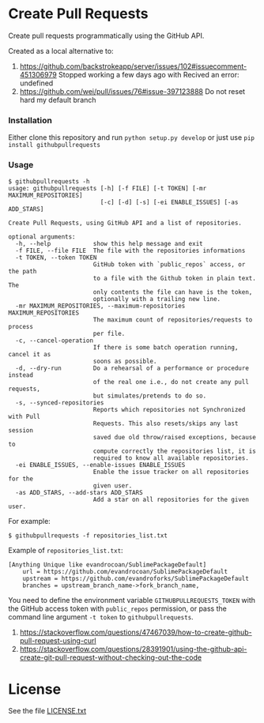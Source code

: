 # Create Pull Requests

Create pull requests programmatically using the GitHub API.

Created as a local alternative to:
1. https://github.com/backstrokeapp/server/issues/102#issuecomment-451306979 Stopped working a few days ago with Recived an error: undefined
1. https://github.com/wei/pull/issues/76#issue-397123888 Do not reset hard my default branch


### Installation

Either clone this repository and run `python setup.py develop` or just use `pip install githubpullrequests`


### Usage

```
$ githubpullrequests -h
usage: githubpullrequests [-h] [-f FILE] [-t TOKEN] [-mr MAXIMUM_REPOSITORIES]
                          [-c] [-d] [-s] [-ei ENABLE_ISSUES] [-as ADD_STARS]

Create Pull Requests, using GitHub API and a list of repositories.

optional arguments:
  -h, --help            show this help message and exit
  -f FILE, --file FILE  The file with the repositories informations
  -t TOKEN, --token TOKEN
                        GitHub token with `public_repos` access, or the path
                        to a file with the Github token in plain text. The
                        only contents the file can have is the token,
                        optionally with a trailing new line.
  -mr MAXIMUM_REPOSITORIES, --maximum-repositories MAXIMUM_REPOSITORIES
                        The maximum count of repositories/requests to process
                        per file.
  -c, --cancel-operation
                        If there is some batch operation running, cancel it as
                        soons as possible.
  -d, --dry-run         Do a rehearsal of a performance or procedure instead
                        of the real one i.e., do not create any pull requests,
                        but simulates/pretends to do so.
  -s, --synced-repositories
                        Reports which repositories not Synchronized with Pull
                        Requests. This also resets/skips any last session
                        saved due old throw/raised exceptions, because to
                        compute correctly the repositories list, it is
                        required to know all available repositories.
  -ei ENABLE_ISSUES, --enable-issues ENABLE_ISSUES
                        Enable the issue tracker on all repositories for the
                        given user.
  -as ADD_STARS, --add-stars ADD_STARS
                        Add a star on all repositories for the given user.
```

For example:
```
$ githubpullrequests -f repositories_list.txt
```

Example of `repositories_list.txt`:
```config
[Anything Unique like evandrocoan/SublimePackageDefault]
    url = https://github.com/evandrocoan/SublimePackageDefault
    upstream = https://github.com/evandroforks/SublimePackageDefault
    branches = upstream_branch_name->fork_branch_name,
```

You need to define the environment variable `GITHUBPULLREQUESTS_TOKEN` with the GitHub access token with `public_repos` permission,
or pass the command line argument `-t token` to `githubpullrequests`.

1. https://stackoverflow.com/questions/47467039/how-to-create-github-pull-request-using-curl
1. https://stackoverflow.com/questions/28391901/using-the-github-api-create-git-pull-request-without-checking-out-the-code


# License

See the file [LICENSE.txt](LICENSE.txt)

